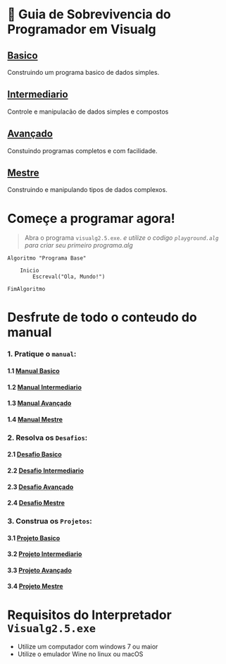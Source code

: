 


# :card_index: Guia de Sobrevivencia do Programador em Visualg
## [Basico](manual-visualg/1.basico.md/README.md)
Construindo um programa basico de dados simples.
## [Intermediario](manual-visualg/2.intermediario.md/README.md)
Controle e manipulacão de dados simples e compostos
## [Avançado](manual-visualg/3.avancado.md/README.md)
Constuindo programas completos e com facilidade.
## [Mestre](manual-visualg/4.mestre.md/README.md)
Construindo e manipulando tipos de dados complexos.   

# Começe a programar agora!  
> Abra o programa `visualg2.5.exe`. 
> _e utilize o codigo `playground.alg` para criar seu primeiro programa.alg_  

~~~ alg
Algoritmo "Programa Base"
    
    Inicio
        Escreval("Ola, Mundo!")

FimAlgoritmo
~~~

# Desfrute de todo o conteudo do manual

### 1. Pratique o `manual`:
#### 1.1 [Manual Basico](manual-visualg/1.basico.md/README.md)
#### 1.2 [Manual Intermediario](manual-visualg/2.intermediario.md/README.md)
#### 1.3 [Manual Avançado](manual-visualg/3.avancado.md/README.md)
#### 1.4 [Manual Mestre](manual-visualg/4.mestre.md/README.md)


### 2. Resolva os `Desafios`: 
#### 2.1 [Desafio Basico](manual-visualg/1.basico.md/desafios/README.md)  
#### 2.2 [Desafio Intermediario](manual-visualg/2.intermediario.md/desafios/README.md)  
#### 2.3 [Desafio Avançado](manual-visualg/3.avancado.md/desafios/README.md)   
#### 2.4 [Desafio Mestre](manual-visualg/4.mestre.md/desafios/README.md)    
### 3. Construa os `Projetos`: 
#### 3.1 [Projeto Basico](manual-visualg/1.basico.md/projetos/README.md)  
#### 3.2 [Projeto Intermediario](manual-visualg/2.intermediario.md/projetos/README.md)  
#### 3.3 [Projeto Avançado](manual-visualg/3.avancado.md/projetos/README.md)  
#### 3.4 [Projeto Mestre](manual-visualg/4.mestre.md/projetos/README.md)    

# Requisitos do Interpretador `Visualg2.5.exe`
* Utilize um computador com windows 7 ou maior
* Utilize o emulador Wine no linux ou macOS

